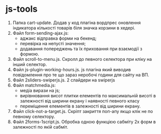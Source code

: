 # js-tools
1) Папка cart-update. Додав у код плагіна вордпрес оновлення індикатора кількості товарів біля значка корзини в хедері.
2) Файл form-sending-ajax.js:
	- аджакс відправка форми на бекенд;
	- перевірка на непусті значення;
	- додавання попереджень та їх приховання при взаємодії з формою.
3) Файл scroll-to-menu.js. Скролл до певного селектора при кліку на інший селектор.
4) Файл js-plugin-working-hours.js. js плагіна який виводив повідомлення про те що зараз неробочі години для сайту на ВП. 
5) Файл 2sliders-swiperjs.js. 2 слайдери на swiperjs
6) Файл matchmedia.js:
	- медіа вирази на js;
	- вирівнювання висот плитки елементів по максимальній висоті в залежності від ширини екрану і наявності певного класу
	- переміщення елементів в залежності від ширини екрану.
7) Файл click-not-a-target.js. Скріпт закриття поп-апу якщо клік не по певному селектору.
8) Файл 2forms-1script.js. Обробка одною функцією сабміту 2х форм в залежності по якій сабміт.
 
